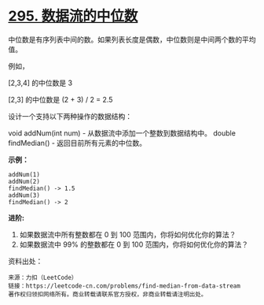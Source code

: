 # [295. 数据流的中位数](https://leetcode-cn.com/problems/find-median-from-data-stream/)

中位数是有序列表中间的数。如果列表长度是偶数，中位数则是中间两个数的平均值。

例如，

[2,3,4] 的中位数是 3

[2,3] 的中位数是 (2 + 3) / 2 = 2.5

设计一个支持以下两种操作的数据结构：

void addNum(int num) - 从数据流中添加一个整数到数据结构中。
double findMedian() - 返回目前所有元素的中位数。

**示例：**

```
addNum(1)
addNum(2)
findMedian() -> 1.5
addNum(3) 
findMedian() -> 2
```

**进阶:**

1. 如果数据流中所有整数都在 0 到 100 范围内，你将如何优化你的算法？
2. 如果数据流中 99% 的整数都在 0 到 100 范围内，你将如何优化你的算法？



资料出处：

```
来源：力扣（LeetCode）
链接：https://leetcode-cn.com/problems/find-median-from-data-stream
著作权归领扣网络所有。商业转载请联系官方授权，非商业转载请注明出处。
```

